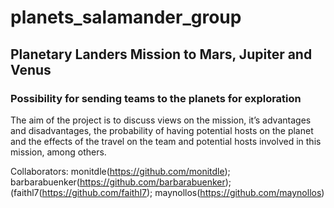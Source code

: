 # planets_salamander_group
## Planetary Landers Mission to Mars, Jupiter and Venus
### Possibility for sending teams to the planets for exploration

The aim of the project is to discuss views on the mission, it’s advantages and disadvantages, the probability of having potential hosts on the planet and the effects of the travel on the team and potential hosts involved in this mission, among others.

Collaborators: monitdle(https://github.com/monitdle); barbarabuenker(https://github.com/barbarabuenker); (faithl7(https://github.com/faithl7); maynollos(https://github.com/maynollos)
